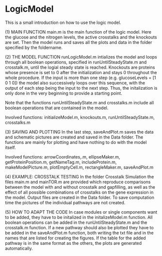 # LogicModel
This is a small introduction on how to use the logic model.



(1) MAIN FUNCTION
main.m is the main function of the logic model. Here the glucose and the nitrogen levels, the active crosstalks and the knockouts are set. Then the model runs and saves all the plots and data in the folder specified by the foldername. 



(2) THE MODEL FUNCTION
runLogicModel.m intializes the model and loops through all boolean operations, specified in runUntilSteadyState.m and crosstalk.m, until the logial steady state is reached. Knockouts are proteins whose presence is set to 0 after the initialization and stays 0 throughout the whole procedure. 
If the input is more than one step (e.g. glucoseLevels = [1 0 1 0]) the model also successively loops over this sequence, with the output of each step being the input to the next step. Thus, the initalization is only done in the very beginning to provide a starting point.

Note that the functions runUntilSteadyState.m and crosstalks.m include all boolean operations that are contained in the model.

Involved functions: initializeModel.m, knockouts.m, runUntilSteadyState.m, crosstalks.m



(3) SAVING AND PLOTTING
In the last step, saveAndPlot.m saves the data and schematic pictures are created and saved in the Data folder. The functions are mainly for plotting and have nothing to do with the model itself.

Involved functions: arrowCoordinates,.m, ellipseMaker.m, getProteinPosition.m, getNameTag.m, includeProtein.m, makeModelPicture.m, plotEmptyCell.m, rectangleMaker.m, saveAndPlot.m



(4) EXAMPLE: CROSSTALK TESTING
In the folder Crosstalk Simulation the files main.m and mainTOR.m are provided which reproduce comparisons between the model with and without crosstalk and gapfilling, as well as the effect of all possible combinations of crosstalks on the gene expression in the model. Output files are created in the Data folder. To save computation time the pictures of the individual pathways are not created. 



(5) HOW TO ADAPT THE CODE
In case modules or single components want to be added, they have to be initalized in the initalizeModel.m function. All boolean operations can be added in the runUntilSteadyState.m and the crosstalk.m function. If a new pathway should also be plotted they have to be added in the saveAndPlot.m function, both writing the txt file and in the names that are listed for creating the figures. If the table for the added pathway is in the same format as the others, the plots are generated automatically.










